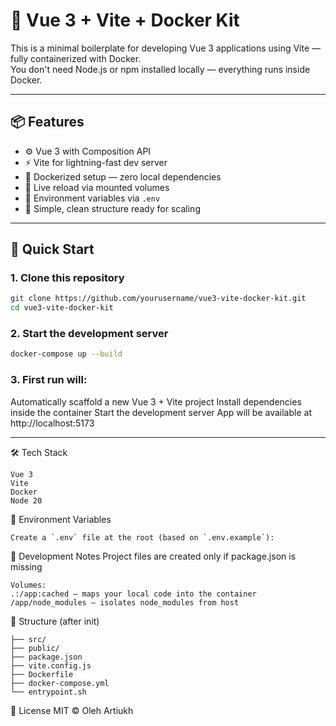 # 🚀 Vue 3 + Vite + Docker Kit

This is a minimal boilerplate for developing Vue 3 applications using Vite — fully containerized with Docker.  
You don't need Node.js or npm installed locally — everything runs inside Docker.

---

## 📦 Features

- ⚙️ Vue 3 with Composition API
- ⚡️ Vite for lightning-fast dev server
- 🐳 Dockerized setup — zero local dependencies
- 🔁 Live reload via mounted volumes
- 🔐 Environment variables via `.env`
- 🧱 Simple, clean structure ready for scaling

---

## 🚀 Quick Start

### 1. Clone this repository

```bash
git clone https://github.com/yourusername/vue3-vite-docker-kit.git
cd vue3-vite-docker-kit
```

### 2. Start the development server
```bash
docker-compose up --build
```

### 3. First run will:
Automatically scaffold a new Vue 3 + Vite project
Install dependencies inside the container
Start the development server
App will be available at http://localhost:5173

---

🛠 Tech Stack
```
Vue 3
Vite
Docker
Node 20
```
🧪 Environment Variables
```
Create a `.env` file at the root (based on `.env.example`):
```

🧪 Development Notes
Project files are created only if package.json is missing
```
Volumes:
.:/app:cached — maps your local code into the container
/app/node_modules — isolates node_modules from host
```

📁 Structure (after init)
```
├── src/
├── public/
├── package.json
├── vite.config.js
├── Dockerfile
├── docker-compose.yml
└── entrypoint.sh
```

📜 License
MIT © Oleh Artiukh
